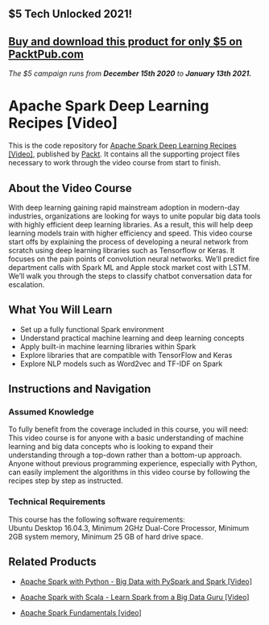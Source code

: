 ## $5 Tech Unlocked 2021!
[Buy and download this product for only $5 on PacktPub.com](https://www.packtpub.com/)
-----
*The $5 campaign         runs from __December 15th 2020__ to __January 13th 2021.__*

# Apache Spark Deep Learning Recipes [Video]
This is the code repository for [Apache Spark Deep Learning Recipes [Video]](https://www.packtpub.com/big-data-and-business-intelligence/apache-spark-deep-learning-recipes-video?utm_source=github&utm_medium=repository&utm_campaign=9781789955521), published by [Packt](https://www.packtpub.com/?utm_source=github). It contains all the supporting project files necessary to work through the video course from start to finish.
## About the Video Course
With deep learning gaining rapid mainstream adoption in modern-day industries, organizations are looking for ways to unite popular big data tools with highly efficient deep learning libraries. As a result, this will help deep learning models train with higher efficiency and speed. 
This video course start offs by explaining the process of developing a neural network from scratch using deep learning libraries such as Tensorflow or Keras. It focuses on the pain points of convolution neural networks. We’ll predict fire department calls with Spark ML and Apple stock market cost with LSTM. We’ll walk you through the steps to classify chatbot conversation data for escalation.

<H2>What You Will Learn</H2>
<DIV class=book-info-will-learn-text>
<UL>
<LI>Set up a fully functional Spark environment
<LI>Understand practical machine learning and deep learning concepts 
<LI>Apply built-in machine learning libraries within Spark
<LI>Explore libraries that are compatible with TensorFlow and Keras
<LI>Explore NLP models such as Word2vec and TF-IDF on Spark</LI></UL></DIV>

## Instructions and Navigation
### Assumed Knowledge
To fully benefit from the coverage included in this course, you will need:<br/>
This video course is for anyone with a basic understanding of machine learning and big data concepts who is looking to expand their understanding through a top-down rather than a bottom-up approach. Anyone without previous programming experience, especially with Python, can easily implement the algorithms in this video course by following the recipes step by step as instructed.
### Technical Requirements
This course has the following software requirements:<br/>
Ubuntu Desktop 16.04.3,
Minimum 2GHz Dual-Core Processor,
Minimum 2GB system memory,
Minimum 25 GB of hard drive space.

## Related Products
* [Apache Spark with Python - Big Data with PySpark and Spark [Video]](https://www.packtpub.com/big-data-and-business-intelligence/apache-spark-python-big-data-pyspark-and-spark-video?utm_source=github&utm_medium=repository&utm_campaign=9781789133394)

* [Apache Spark with Scala - Learn Spark from a Big Data Guru [Video]](https://www.packtpub.com/big-data-and-business-intelligence/apache-spark-scala-learn-spark-big-data-guru-video?utm_source=github&utm_medium=repository&utm_campaign=9781789134537)

* [Apache Spark Fundamentals [video]](https://www.packtpub.com/big-data-and-business-intelligence/apache-spark-fundamentals-video?utm_source=github&utm_medium=repository&utm_campaign=9781787283862)

